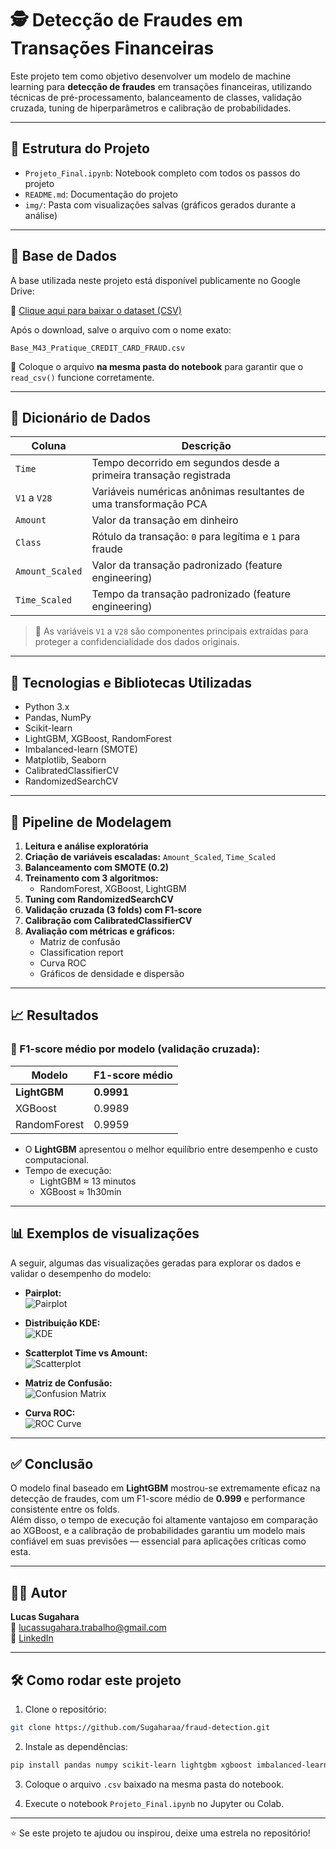 # 🕵️ Detecção de Fraudes em Transações Financeiras

Este projeto tem como objetivo desenvolver um modelo de machine learning para **detecção de fraudes** em transações financeiras, utilizando técnicas de pré-processamento, balanceamento de classes, validação cruzada, tuning de hiperparâmetros e calibração de probabilidades.

---

## 📁 Estrutura do Projeto

- `Projeto_Final.ipynb`: Notebook completo com todos os passos do projeto  
- `README.md`: Documentação do projeto  
- `img/`: Pasta com visualizações salvas (gráficos gerados durante a análise)  

---

## 📂 Base de Dados

A base utilizada neste projeto está disponível publicamente no Google Drive:

📅 [Clique aqui para baixar o dataset (CSV)](https://drive.google.com/file/d/1xkM3LcbbQOfu3T_3U41siVD_f5JBWJc_/view?usp=drive_link)

Após o download, salve o arquivo com o nome exato:

```
Base_M43_Pratique_CREDIT_CARD_FRAUD.csv
```

📌 Coloque o arquivo **na mesma pasta do notebook** para garantir que o `read_csv()` funcione corretamente.

---

## 📘 Dicionário de Dados

| Coluna      | Descrição                                                                 |
|-------------|---------------------------------------------------------------------------|
| `Time`      | Tempo decorrido em segundos desde a primeira transação registrada         |
| `V1` a `V28`| Variáveis numéricas anônimas resultantes de uma transformação PCA         |
| `Amount`    | Valor da transação em dinheiro                                            |
| `Class`     | Rótulo da transação: `0` para legítima e `1` para fraude                  |
| `Amount_Scaled` | Valor da transação padronizado (feature engineering)                 |
| `Time_Scaled`   | Tempo da transação padronizado (feature engineering)                  |

> 🔎 As variáveis `V1` a `V28` são componentes principais extraídas para proteger a confidencialidade dos dados originais.

---

## 🚀 Tecnologias e Bibliotecas Utilizadas

- Python 3.x  
- Pandas, NumPy  
- Scikit-learn  
- LightGBM, XGBoost, RandomForest  
- Imbalanced-learn (SMOTE)  
- Matplotlib, Seaborn  
- CalibratedClassifierCV  
- RandomizedSearchCV  

---

## 🔄 Pipeline de Modelagem

1. **Leitura e análise exploratória**
2. **Criação de variáveis escaladas:** `Amount_Scaled`, `Time_Scaled`
3. **Balanceamento com SMOTE (0.2)**
4. **Treinamento com 3 algoritmos:**
   - RandomForest, XGBoost, LightGBM
5. **Tuning com RandomizedSearchCV**
6. **Validação cruzada (3 folds) com F1-score**
7. **Calibração com CalibratedClassifierCV**
8. **Avaliação com métricas e gráficos:**
   - Matriz de confusão
   - Classification report
   - Curva ROC
   - Gráficos de densidade e dispersão

---

## 📈 Resultados

### 🔹 F1-score médio por modelo (validação cruzada):

| Modelo       | F1-score médio |
|--------------|----------------|
| **LightGBM** | **0.9991**     |
| XGBoost      | 0.9989         |
| RandomForest | 0.9959         |

- O **LightGBM** apresentou o melhor equilíbrio entre desempenho e custo computacional.
- Tempo de execução:
  - LightGBM ≈ 13 minutos
  - XGBoost ≈ 1h30min

---

## 📊 Exemplos de visualizações

A seguir, algumas das visualizações geradas para explorar os dados e validar o desempenho do modelo:

- **Pairplot:**  
  ![Pairplot](img/pairplot.png)

- **Distribuição KDE:**  
  ![KDE](img/kde_distributions.png)

- **Scatterplot Time vs Amount:**  
  ![Scatterplot](img/scatter_time_amount.png)

- **Matriz de Confusão:**  
  ![Confusion Matrix](img/confusion_matrix_lgbm.png)

- **Curva ROC:**  
  ![ROC Curve](img/roc_curve_lgbm.png)

---

## ✅ Conclusão

O modelo final baseado em **LightGBM** mostrou-se extremamente eficaz na detecção de fraudes, com um F1-score médio de **0.999** e performance consistente entre os folds.  
Além disso, o tempo de execução foi altamente vantajoso em comparação ao XGBoost, e a calibração de probabilidades garantiu um modelo mais confiável em suas previsões — essencial para aplicações críticas como esta.

---

## 👨‍💼 Autor

**Lucas Sugahara**  
📧 [lucassugahara.trabalho@gmail.com](mailto:lucassugahara.trabalho@gmail.com)  
💼 [LinkedIn](https://www.linkedin.com/in/lucas-sugahara-767739352)

---

## 🛠️ Como rodar este projeto

1. Clone o repositório:

```bash
git clone https://github.com/Sugaharaa/fraud-detection.git
```

2. Instale as dependências:

```bash
pip install pandas numpy scikit-learn lightgbm xgboost imbalanced-learn matplotlib seaborn
```

3. Coloque o arquivo `.csv` baixado na mesma pasta do notebook.

4. Execute o notebook `Projeto_Final.ipynb` no Jupyter ou Colab.

---

⭐ Se este projeto te ajudou ou inspirou, deixe uma estrela no repositório!
